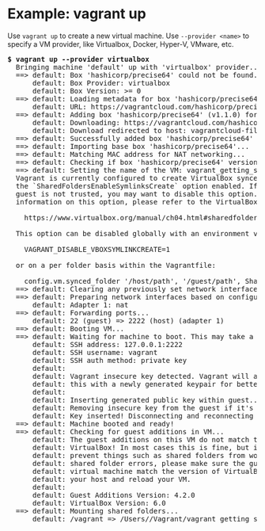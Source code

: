 # Example: vagrant up
Use `vagrant up` to create a new virtual machine. Use `--provider <name>` to specify a VM provider, like Virtualbox, Docker, Hyper-V, VMware, etc.

<pre>
<b>$ vagrant up --provider virtualbox</b>
  Bringing machine 'default' up with 'virtualbox' provider...
  ==> default: Box 'hashicorp/precise64' could not be found. Attempting to find and install...
      default: Box Provider: virtualbox
      default: Box Version: >= 0
  ==> default: Loading metadata for box 'hashicorp/precise64'
      default: URL: https://vagrantcloud.com/hashicorp/precise64
  ==> default: Adding box 'hashicorp/precise64' (v1.1.0) for provider: virtualbox
      default: Downloading: https://vagrantcloud.com/hashicorp/boxes/precise64/versions/1.1.0/providers/virtualbox.box
      default: Download redirected to host: vagrantcloud-files-production.s3.amazonaws.com
  ==> default: Successfully added box 'hashicorp/precise64' (v1.1.0) for 'virtualbox'!
  ==> default: Importing base box 'hashicorp/precise64'...
  ==> default: Matching MAC address for NAT networking...
  ==> default: Checking if box 'hashicorp/precise64' version '1.1.0' is up to date...
  ==> default: Setting the name of the VM: vagrant_getting_started_default_1553882196401_42638
  Vagrant is currently configured to create VirtualBox synced folders with
  the `SharedFoldersEnableSymlinksCreate` option enabled. If the Vagrant
  guest is not trusted, you may want to disable this option. For more
  information on this option, please refer to the VirtualBox manual:

    https://www.virtualbox.org/manual/ch04.html#sharedfolders

  This option can be disabled globally with an environment variable:

    VAGRANT_DISABLE_VBOXSYMLINKCREATE=1

  or on a per folder basis within the Vagrantfile:

    config.vm.synced_folder '/host/path', '/guest/path', SharedFoldersEnableSymlinksCreate: false
  ==> default: Clearing any previously set network interfaces...
  ==> default: Preparing network interfaces based on configuration...
      default: Adapter 1: nat
  ==> default: Forwarding ports...
      default: 22 (guest) => 2222 (host) (adapter 1)
  ==> default: Booting VM...
  ==> default: Waiting for machine to boot. This may take a few minutes...
      default: SSH address: 127.0.0.1:2222
      default: SSH username: vagrant
      default: SSH auth method: private key
      default:
      default: Vagrant insecure key detected. Vagrant will automatically replace
      default: this with a newly generated keypair for better security.
      default:
      default: Inserting generated public key within guest...
      default: Removing insecure key from the guest if it's present...
      default: Key inserted! Disconnecting and reconnecting using new SSH key...
  ==> default: Machine booted and ready!
  ==> default: Checking for guest additions in VM...
      default: The guest additions on this VM do not match the installed version of
      default: VirtualBox! In most cases this is fine, but in rare cases it can
      default: prevent things such as shared folders from working properly. If you see
      default: shared folder errors, please make sure the guest additions within the
      default: virtual machine match the version of VirtualBox you have installed on
      default: your host and reload your VM.
      default:
      default: Guest Additions Version: 4.2.0
      default: VirtualBox Version: 6.0
  ==> default: Mounting shared folders...
      default: /vagrant => /Users/<username>/Vagrant/vagrant_getting_started</pre>
